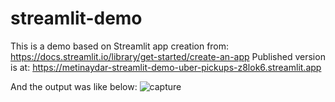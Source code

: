 # streamlit-demo

This is a demo based on Streamlit app creation from: https://docs.streamlit.io/library/get-started/create-an-app
Published version is at: https://metinaydar-streamlit-demo-uber-pickups-z8lok6.streamlit.app

And the output was like below:
![capture](https://user-images.githubusercontent.com/3152873/201497429-fa6d515b-2f6a-44e9-b55f-7aeea3f00af4.png)
